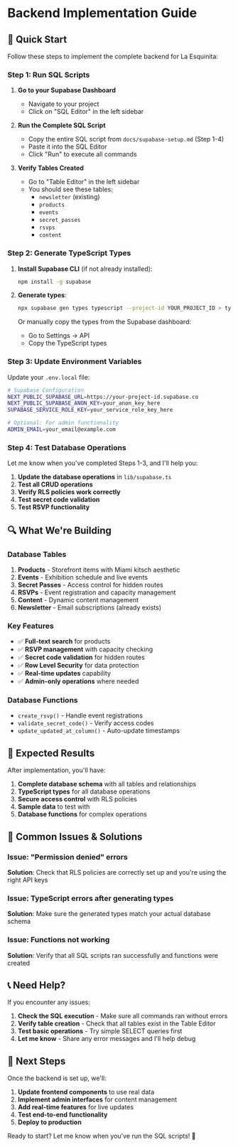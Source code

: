# Backend Implementation Guide

## 🚀 Quick Start

Follow these steps to implement the complete backend for La Esquinita:

### Step 1: Run SQL Scripts

1. **Go to your Supabase Dashboard**
   - Navigate to your project
   - Click on "SQL Editor" in the left sidebar

2. **Run the Complete SQL Script**
   - Copy the entire SQL script from `docs/supabase-setup.md` (Step 1-4)
   - Paste it into the SQL Editor
   - Click "Run" to execute all commands

3. **Verify Tables Created**
   - Go to "Table Editor" in the left sidebar
   - You should see these tables:
     - `newsletter` (existing)
     - `products`
     - `events`
     - `secret_passes`
     - `rsvps`
     - `content`

### Step 2: Generate TypeScript Types

1. **Install Supabase CLI** (if not already installed):
   ```bash
   npm install -g supabase
   ```

2. **Generate types**:
   ```bash
   npx supabase gen types typescript --project-id YOUR_PROJECT_ID > types/supabase.ts
   ```

   Or manually copy the types from the Supabase dashboard:
   - Go to Settings → API
   - Copy the TypeScript types

### Step 3: Update Environment Variables

Update your `.env.local` file:

```bash
# Supabase Configuration
NEXT_PUBLIC_SUPABASE_URL=https://your-project-id.supabase.co
NEXT_PUBLIC_SUPABASE_ANON_KEY=your_anon_key_here
SUPABASE_SERVICE_ROLE_KEY=your_service_role_key_here

# Optional: For admin functionality
ADMIN_EMAIL=your_email@example.com
```

### Step 4: Test Database Operations

Let me know when you've completed Steps 1-3, and I'll help you:

1. **Update the database operations** in `lib/supabase.ts`
2. **Test all CRUD operations**
3. **Verify RLS policies work correctly**
4. **Test secret code validation**
5. **Test RSVP functionality**

## 🔍 What We're Building

### Database Tables

1. **Products** - Storefront items with Miami kitsch aesthetic
2. **Events** - Exhibition schedule and live events
3. **Secret Passes** - Access control for hidden routes
4. **RSVPs** - Event registration and capacity management
5. **Content** - Dynamic content management
6. **Newsletter** - Email subscriptions (already exists)

### Key Features

- ✅ **Full-text search** for products
- ✅ **RSVP management** with capacity checking
- ✅ **Secret code validation** for hidden routes
- ✅ **Row Level Security** for data protection
- ✅ **Real-time updates** capability
- ✅ **Admin-only operations** where needed

### Database Functions

- `create_rsvp()` - Handle event registrations
- `validate_secret_code()` - Verify access codes
- `update_updated_at_column()` - Auto-update timestamps

## 🎯 Expected Results

After implementation, you'll have:

1. **Complete database schema** with all tables and relationships
2. **TypeScript types** for all database operations
3. **Secure access control** with RLS policies
4. **Sample data** to test with
5. **Database functions** for complex operations

## 🚨 Common Issues & Solutions

### Issue: "Permission denied" errors
**Solution**: Check that RLS policies are correctly set up and you're using the right API keys

### Issue: TypeScript errors after generating types
**Solution**: Make sure the generated types match your actual database schema

### Issue: Functions not working
**Solution**: Verify that all SQL scripts ran successfully and functions were created

## 📞 Need Help?

If you encounter any issues:

1. **Check the SQL execution** - Make sure all commands ran without errors
2. **Verify table creation** - Check that all tables exist in the Table Editor
3. **Test basic operations** - Try simple SELECT queries first
4. **Let me know** - Share any error messages and I'll help debug

## 🎉 Next Steps

Once the backend is set up, we'll:

1. **Update frontend components** to use real data
2. **Implement admin interfaces** for content management
3. **Add real-time features** for live updates
4. **Test end-to-end functionality**
5. **Deploy to production**

Ready to start? Let me know when you've run the SQL scripts! 🚀 